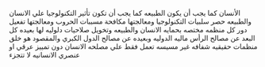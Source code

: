 الأنسان كما يجب أن يكون
الطبيعه كما يجب أن تكون
تأثير التكنولوجيا علي الانسان والطبيعه
حصر سلبيات التكنولوجيا ومعالجتها
مكافحة مسببات الحروب ومعالجتها
تفعيل دور كل منظمه مختصه
 بحمايه الانسان والطبيعه
وتخويل صلاحيات دلوليه لها
 بعيده كل البعد عن مصالح
 الرأس ماليه الدوليه وبعيده
 عن مصالح الدول الكبري
والمقصود هو خلق منظمات
 حقيقيه شفافه غير مسيسه 
تعمل فقط علي مصلحه الانسان
 دون تمييز
عرقي او عنصري 
الانسانيه لا تتجزء
